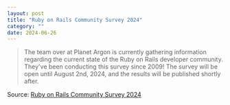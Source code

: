 ```yaml
---
layout: post
title: "Ruby on Rails Community Survey 2024"
category: ""
date: 2024-06-26
---
```


>The team over at Planet Argon is currently gathering information regarding the current state of the Ruby on Rails developer community. They've been conducting this survey since 2009! The survey will be open until August 2nd, 2024, and the results will be published shortly after. 

Source: [Ruby on Rails Community Survey 2024](https://railsdeveloper.com/survey/)

